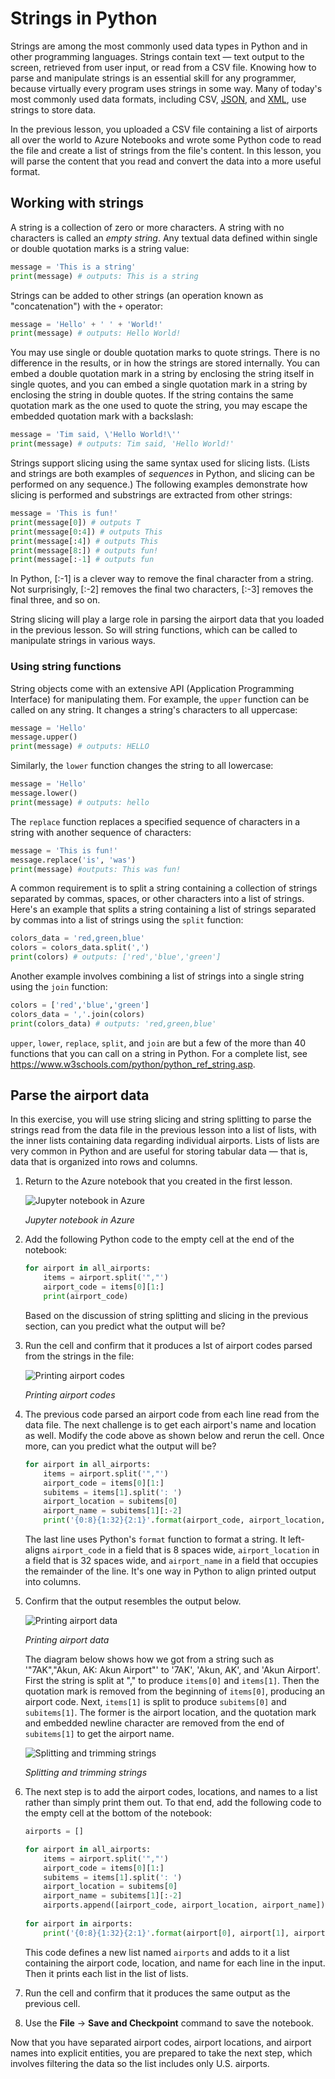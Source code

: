 # Strings in Python

Strings are among the most commonly used data types in Python and in other programming languages. Strings contain text — text output to the screen, retrieved from user input, or read from a CSV file. Knowing how to parse and manipulate strings is an essential skill for any programmer, because virtually every program uses strings in some way. Many of today's most commonly used data formats, including CSV, [JSON](https://www.json.org/), and [XML](https://www.w3.org/XML/), use strings to store data.

In the previous lesson, you uploaded a CSV file containing a list of airports all over the world to Azure Notebooks and wrote some Python code to read the file and create a list of strings from the file's content. In this lesson, you will parse the content that you read and convert the data into a more useful format.

## Working with strings

A string is a collection of zero or more characters. A string with no characters is called an *empty string*. Any textual data defined within single or double quotation marks is a string value:

```python
message = 'This is a string'
print(message) # outputs: This is a string
```

Strings can be added to other strings (an operation known as "concatenation") with the `+` operator:

```python
message = 'Hello' + ' ' + 'World!'
print(message) # outputs: Hello World!
```

You may use single or double quotation marks to quote strings. There is no difference in the results, or in how the strings are stored internally. You can embed a double quotation mark in a string by enclosing the string itself in single quotes, and you can embed a single quotation mark in a string by enclosing the string in double quotes. If the string contains the same quotation mark as the one used to quote the string, you may escape the embedded quotation mark with a backslash:

```python
message = 'Tim said, \'Hello World!\''
print(message) # outputs: Tim said, 'Hello World!'
```

Strings support slicing using the same syntax used for slicing lists. (Lists and strings are both examples of *sequences* in Python, and slicing can be performed on any sequence.) The following examples demonstrate how slicing is performed and substrings are extracted from other strings:

```python
message = 'This is fun!'
print(message[0]) # outputs T
print(message[0:4]) # outputs This
print(message[:4]) # outputs This
print(message[8:]) # outputs fun!
print(message[:-1] # outputs fun
```
In Python, [:-1] is a clever way to remove the final character from a string. Not surprisingly, [:-2] removes the final two characters, [:-3] removes the final three, and so on.

String slicing will play a large role in parsing the airport data that you loaded in the previous lesson. So will string functions, which can be called to manipulate strings in various ways.

### Using string functions

String objects come with an extensive API (Application Programming Interface) for manipulating them. For example, the `upper` function can be called on any string. It changes a string's characters to all uppercase:

```python
message = 'Hello'
message.upper()
print(message) # outputs: HELLO
```

Similarly, the `lower` function changes the string to all lowercase:

```python
message = 'Hello'
message.lower()
print(message) # outputs: hello
```

The `replace` function replaces a specified sequence of characters in a string with another sequence of characters:

```python
message = 'This is fun!'
message.replace('is', 'was')
print(message) #outputs: This was fun!
```

A common requirement is to split a string containing a collection of strings separated by commas, spaces, or other characters into a list of strings. Here's an example that splits a string containing a list of strings separated by commas into a list of strings using the `split` function:

```python
colors_data = 'red,green,blue'
colors = colors_data.split(',')
print(colors) # outputs: ['red','blue','green']
```

Another example involves combining a list of strings into a single string using the `join` function:

```python
colors = ['red','blue','green']
colors_data = ','.join(colors)
print(colors_data) # outputs: 'red,green,blue'
```

`upper`, `lower`, `replace`, `split`, and `join` are but a few of the more than 40 functions that you can call on a string in Python. For a complete list, see https://www.w3schools.com/python/python_ref_string.asp.

## Parse the airport data

In this exercise, you will use string slicing and string splitting to parse the strings read from the data file in the previous lesson into a list of lists, with the inner lists containing data regarding individual airports. Lists of lists are very common in Python and are useful for storing tabular data — that is, data that is organized into rows and columns.

1. Return to the Azure notebook that you created in the first lesson.

	![Jupyter notebook in Azure](media/initial-notebook-3.png)

	_Jupyter notebook in Azure_

1. Add the following Python code to the empty cell at the end of the notebook:

	```python
	for airport in all_airports:
	    items = airport.split('","')
	    airport_code = items[0][1:]
	    print(airport_code)
	```

	Based on the discussion of string splitting and slicing in the previous section, can you predict what the output will be?

1. Run the cell and confirm that it produces a lst of airport codes parsed from the strings in the file:

	![Printing airport codes](media/print-airport-codes.png)

	_Printing airport codes_

1. The previous code parsed an airport code from each line read from the data file. The next challenge is to get each airport's name and location as well. Modify the code above as shown below and rerun the cell. Once more, can you predict what the output will be?

	```python
	for airport in all_airports:
	    items = airport.split('","')
	    airport_code = items[0][1:]
	    subitems = items[1].split(': ')
	    airport_location = subitems[0]
	    airport_name = subitems[1][:-2]
	    print('{0:8}{1:32}{2:1}'.format(airport_code, airport_location, airport_name))
	```

	The last line uses Python's `format` function to format a string. It left-aligns `airport_code` in a field that is 8 spaces wide, `airport_location` in a field that is 32 spaces wide, and `airport_name` in a field that occupies the remainder of the line. It's one way in Python to align printed output into columns.

1. Confirm that the output resembles the output below.

	![Printing airport data](media/print-parsed-airports.png)

	_Printing airport data_

	The diagram below shows how we got from a string such as '"7AK","Akun, AK: Akun Airport"' to '7AK', 'Akun, AK', and 'Akun Airport'. First the string is split at "," to produce `items[0]` and `items[1]`. Then the quotation mark is removed from the beginning of `items[0]`, producing an airport code. Next, `items[1]` is split to produce `subitems[0]` and `subitems[1]`. The former is the airport location, and the quotation mark and embedded newline character are removed from the end of `subitems[1]` to get the airport name.

	![Splitting and trimming strings](media/string-splitting.png)

	_Splitting and trimming strings_

1. The next step is to add the airport codes, locations, and names to a list rather than simply print them out. To that end, add the following code to the empty cell at the bottom of the notebook:

	```python
	airports = []
	
	for airport in all_airports:
	    items = airport.split('","')
	    airport_code = items[0][1:]
	    subitems = items[1].split(': ')
	    airport_location = subitems[0]
	    airport_name = subitems[1][:-2]
	    airports.append([airport_code, airport_location, airport_name])
	    
	for airport in airports:
	    print('{0:8}{1:32}{2:1}'.format(airport[0], airport[1], airport[2]))
	```

	This code defines a new list named `airports` and adds to it a list containing the airport code, location, and name for each line in the input. Then it prints each list in the list of lists.

1. Run the cell and confirm that it produces the same output as the previous cell.

1. Use the **File** -> **Save and Checkpoint** command to save the notebook.

Now that you have separated airport codes, airport locations, and airport names into explicit entities, you are prepared to take the next step, which involves filtering the data so the list includes only U.S. airports.
